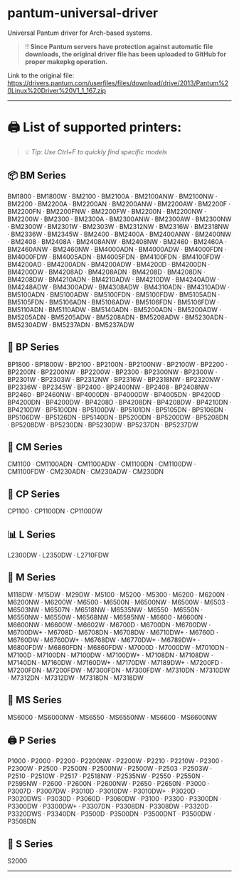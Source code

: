 # pantum-universal-driver
Universal Pantum driver for Arch-based systems.
> ‼️ **Since Pantum servers have protection against automatic file downloads, the original driver file has been uploaded to GitHub for proper makepkg operation.**

Link to the original file: https://drivers.pantum.com/userfiles/files/download/drive/2013/Pantum%20Linux%20Driver%20V1_1_167.zip

---

# 🖨️ List of supported printers:

> 💡 *Tip: Use Ctrl+F to quickly find specific models*

## 📦 BM Series
BM1800 · BM1800W · BM2100 · BM2100A · BM2100ANW · BM2100NW · BM2200 · BM2200A · BM2200AN · BM2200ANW · BM2200AW · BM2200F · BM2200FN · BM2200FNW · BM2200FW · BM2200N · BM2200NW · BM2200W · BM2300 · BM2300A · BM2300ANW · BM2300AW · BM2300NW · BM2300W · BM2301W · BM2303W · BM2312NW · BM2316W · BM2318NW · BM2336W · BM2345W · BM2400 · BM2400A · BM2400ANW · BM2400NW · BM2408 · BM2408A · BM2408ANW · BM2408NW · BM2460 · BM2460A · BM2460ANW · BM2460NW · BM4000ADN · BM4000ADW · BM4000FDN · BM4000FDW · BM4005ADN · BM4005FDN · BM4100FDN · BM4100FDW · BM4200AD · BM4200ADN · BM4200ADW · BM4200D · BM4200DN · BM4200DW · BM4208AD · BM4208ADN · BM4208D · BM4208DN · BM4208DW · BM4210ADN · BM4210ADW · BM4210DW · BM4240ADW · BM4248ADW · BM4300ADW · BM4308ADW · BM4310ADN · BM4310ADW · BM5100ADN · BM5100ADW · BM5100FDN · BM5100FDW · BM5105ADN · BM5105FDN · BM5106ADN · BM5106ADW · BM5106FDN · BM5106FDW · BM5110ADN · BM5110ADW · BM5140ADN · BM5200ADN · BM5200ADW · BM5205ADN · BM5205ADW · BM5208ADN · BM5208ADW · BM5230ADN · BM5230ADW · BM5237ADN · BM5237ADW

## 🔄 BP Series  
BP1800 · BP1800W · BP2100 · BP2100N · BP2100NW · BP2100W · BP2200 · BP2200N · BP2200NW · BP2200W · BP2300 · BP2300NW · BP2300W · BP2301W · BP2303W · BP2312NW · BP2316W · BP2318NW · BP2320NW · BP2336W · BP2345W · BP2400 · BP2400NW · BP2408 · BP2408NW · BP2460 · BP2460NW · BP4000DN · BP4000DW · BP4005DN · BP4200D · BP4200DN · BP4200DW · BP4208D · BP4208DN · BP4208DW · BP4210DN · BP4210DW · BP5100DN · BP5100DW · BP5101DN · BP5105DN · BP5106DN · BP5106DW · BP5126DN · BP5140DN · BP5200DN · BP5200DW · BP5208DN · BP5208DW · BP5230DN · BP5230DW · BP5237DN · BP5237DW

## 🎨 CM Series
CM1100 · CM1100ADN · CM1100ADW · CM1100DN · CM1100DW · CM1100FDW · CM230ADN · CM230ADW · CM230DN

## 📄 CP Series
CP1100 · CP1100DN · CP1100DW

## 📊 L Series
L2300DW · L2350DW · L2710FDW

## 🏢 M Series
M118DW · M15DW · M29DW · M5100 · M5200 · M5300 · M6200 · M6200N · M6200NW · M6200W · M6500 · M6500N · M6500NW · M6500W · M6503 · M6503NW · M6507N · M6518NW · M6535NW · M6550 · M6550N · M6550NW · M6550W · M6568NW · M6595NW · M6600 · M6600N · M6600NW · M6600W · M6602W · M6700D · M6700DN · M6700DW · M6700DW+ · M6708D · M6708DN · M6708DW · M6710DW+ · M6760D · M6760DW · M6760DW+ · M6768DW · M6770DW+ · M6789DW+ · M6800FDW · M6860FDN · M6860FDW · M7000D · M7000DW · M7010DN · M7100D · M7100DN · M7100DW · M7100DW+ · M7108DN · M7108DW · M7140DN · M7160DW · M7160DW+ · M7170DW · M7189DW+ · M7200FD · M7200FDN · M7200FDW · M7300FDN · M7300FDW · M7310DN · M7310DW · M7312DN · M7312DW · M7318DN · M7318DW

## 📱 MS Series
MS6000 · MS6000NW · MS6550 · MS6550NW · MS6600 · MS6600NW

## 🖨️ P Series
P1000 · P2000 · P2200 · P2200NW · P2200W · P2210 · P2210W · P2300 · P2300W · P2500 · P2500N · P2500NW · P2500W · P2503 · P2503W · P2510 · P2510W · P2517 · P2518NW · P2535NW · P2550 · P2550N · P2595NW · P2600 · P2600N · P2600NW · P2650 · P2650N · P3000 · P3007D · P3007DW · P3010D · P3010DW · P3010DW+ · P3020D · P3020DWS · P3030D · P3060D · P3060DW · P3100 · P3300 · P3300DN · P3300DW · P3300DW+ · P3307DN · P3308DN · P3308DW · P3320D · P3320DWS · P3340DN · P3500D · P3500DN · P3500DNT · P3500DW · P3508DN

## 💾 S Series
S2000

---

